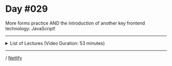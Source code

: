# Day #029
More forms practice AND the introduction of another key frontend technology: JavaScript!

---

<details>
    <summary>List of Lectures (Video Duration: 53 minutes)</summary>
    <ul>
        <li>Your Challenge!/li>
        <li>Challenge: Base Page Structure & Styling</li>
        <li>Quiz 4 - Learning Check: Web Forms</li>
        <li>Challenge: First Set of Input Elements</li>
        <li>Challenge: Adding Remaining Elements</li>
        <li>Challenge: Submission & Validation</li>
        <li>Challenge: Styling</li>
        <hr>
        <li>Module Introduction</li>
        <li>What is JavaScript & Why would we use it?</li>
        <li>What You Will Learn In this Module</li>
        <li>Introducing Values & Variables</li>
    </ul>
</details>

---

/ [Netlify](https://100daysofcode-029-dyrits.netlify.app/)